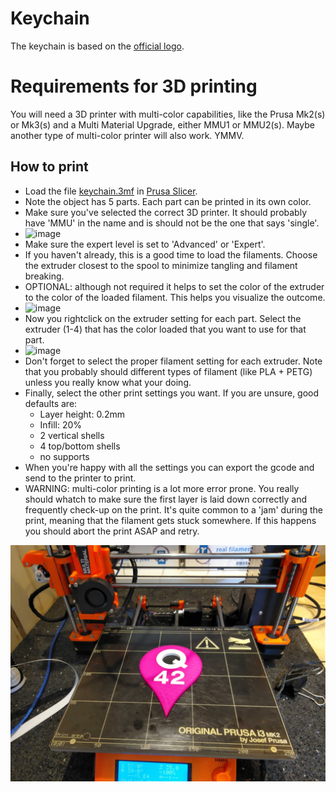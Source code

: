 Keychain
========

The keychain is based on the [official logo](https://logo.q42.com/).

Requirements for 3D printing
============================
You will need a 3D printer with multi-color capabilities, like the Prusa Mk2(s) or Mk3(s) and a Multi Material Upgrade, either MMU1 or MMU2(s). Maybe another type of multi-color printer will also work. YMMV.




How to print
------------
 - Load the file [keychain.3mf](keychain.3mf) in [Prusa Slicer](https://www.prusa3d.com/prusaslicer/).
 - Note the object has 5 parts. Each part can be printed in its own color.
 - Make sure you've selected the correct 3D printer. It should probably have 'MMU' in the name and is should not be the one that says 'single'.
 - ![image](https://user-images.githubusercontent.com/461650/125991612-0d7519ef-3cda-45b7-a865-d45d3a3226ee.png)
 - Make sure the expert level is set to 'Advanced' or 'Expert'.
 - If you haven't already, this is a good time to load the filaments. Choose the extruder closest to the spool to minimize tangling and filament breaking.
 - OPTIONAL: although not required it helps to set the color of the extruder to the color of the loaded filament. This helps you visualize the outcome.
 - ![image](https://user-images.githubusercontent.com/461650/125991829-3cac184b-e7de-4133-8dfb-b65353e06b24.png)
 - Now you rightclick on the extruder setting for each part. Select the extruder (1-4) that has the color loaded that you want to use for that part.
 - ![image](https://user-images.githubusercontent.com/461650/125991912-654f846e-5ced-42fa-a326-c2a322c3121b.png)
 - Don't forget to select the proper filament setting for each extruder. Note that you probably should different types of filament (like PLA + PETG) unless you really know what your doing.
 - Finally, select the other print settings you want. If you are unsure, good defaults are: 
   - Layer height: 0.2mm
   - Infill: 20%
   - 2 vertical shells
   - 4 top/bottom shells
   - no supports
 - When you're happy with all the settings you can export the gcode and send to the printer to print.
 - WARNING: multi-color printing is a lot more error prone. You really should whatch to make sure the first layer is laid down correctly and frequently check-up on the print. It's quite common to a 'jam' during the print, meaning that the filament gets stuck somewhere. If this happens you should abort the print ASAP and retry. 


![preview](preview.jpg)
